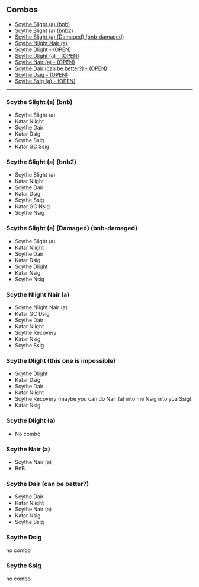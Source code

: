 ## Combos
- [Scythe Slight (a) (bnb)](#scythe-slight-a-bnb)
- [Scythe Slight (a) (bnb2)](#scythe-slight-a-bnb2)
- [Scythe Slight (a) (Damaged) (bnb-damaged)](#scythe-slight-a-bnb2)
- [Scythe Nlight Nair (a)](#scythe-nlight-nair-a)
- [Scythe Dlight - (OPEN)](#scythe-dlight-this-one-is-impossible)
- [Scythe Dlight (a) - (OPEN)](#scythe-dlight-a)
- [Scythe Nair (a) - (OPEN)](#scythe-nair-a)
- [Scythe Dair (can be better?) - (OPEN)](#scythe-dair-can-be-better)
- [Scythe Dsig - (OPEN)](#scythe-dsig)
- [Scythe Ssig (a) - (OPEN)](#scythe-ssig)

---

### Scythe Slight (a) (bnb)
- Scythe Slight (a)
- Katar Nlight
- Scythe Dair
- Katar Dsig
- Scythe Ssig
- Katar GC Ssig

### Scythe Slight (a) (bnb2)
- Scythe Slight (a)
- Katar Nlight
- Scythe Dair
- Katar Dsig
- Scythe Ssig
- Katar GC Nsig
- Scythe Nsig

### Scythe Slight (a) (Damaged) (bnb-damaged)
- Scythe Slight (a)
- Katar Nlight
- Scythe Dair
- Katar Dsig
- Scythe Dlight
- Katar Nsig
- Scythe Nsig

### Scythe Nlight Nair (a)
- Scythe Nlight Nair (a)
- Katar GC Dsig
- Scythe Dair
- Katar Nlight
- Scythe Recovery
- Katar Nsig
- Scythe Ssig

### Scythe Dlight (this one is impossible)
- Scythe Dlight
- Katar Dsig
- Scythe Dair
- Katar Nlight
- Scythe Recovery (maybe you can do Nair (a) into me Nsig into you Ssig)
- Katar Nsig

### Scythe Dlight (a)
- No combo

### Scythe Nair (a)
- Scythe Nair (a)
- BnB

### Scythe Dair (can be better?)
- Scythe Dair
- Katar Nlight
- Scythe Nair (a)
- Katar Nsig
- Scythe Ssig

### Scythe Dsig
no combo

### Scythe Ssig
no combo
